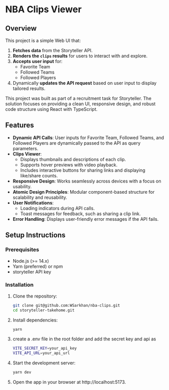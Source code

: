 # NBA Clips Viewer

## Overview

This project is a simple Web UI that:

1. **Fetches data** from the Storyteller API.
2. **Renders the `clips` results** for users to interact with and explore.
3. **Accepts user input** for:
   - Favorite Team
   - Followed Teams
   - Followed Players
4. Dynamically **updates the API request** based on user input to display tailored results.

This project was built as part of a recruitment task for Storyteller. The solution focuses on providing a clean UI, responsive design, and robust code structure using React with TypeScript.

## Features

- **Dynamic API Calls**: User inputs for Favorite Team, Followed Teams, and Followed Players are dynamically passed to the API as query parameters.
- **Clips Viewer**:
  - Displays thumbnails and descriptions of each clip.
  - Supports hover previews with video playback.
  - Includes interactive buttons for sharing links and displaying like/share counts.
- **Responsive Design**: Works seamlessly across devices with a focus on usability.
- **Atomic Design Principles**: Modular component-based structure for scalability and reusability.
- **User Notifications**:
  - Loading indicators during API calls.
  - Toast messages for feedback, such as sharing a clip link.
- **Error Handling**: Displays user-friendly error messages if the API fails.

## Setup Instructions

### Prerequisites

- Node.js (>= 14.x)
- Yarn (preferred) or npm
- storyteller API key

### Installation

1. Clone the repository:

   ```bash
   git clone git@github.com:WSarkhan/nba-clips.git
   cd storyteller-takehome.git
   ```

2. Install dependencies:

   ```bash
   yarn
   ```

3. create a .env file in the root folder and add the secret key and api as

   ```bash
   VITE_SECRET_KEY=your_api_key
   VITE_API_URL=your_api_url
   ```

4. Start the development server:

   ```bash
   yarn dev
   ```

5. Open the app in your browser at http://localhost:5173.
